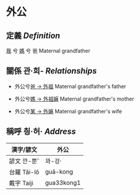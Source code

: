 # 外公
## 定義 _Definition_
[我](member1.md) 兮 [媽](member2.md) 兮 爸 Maternal grandfather

## 關係 관·희- _Relationships_

- 外公兮[爸 → 外祖](member44.md) Maternal grandfather's father

- 外公兮[媽 → 外祖嫲](member45.md) Maternal grandfather's mother

- 外公兮[某 → 外嫲](member14.md) Maternal grandfather's wife



## 稱呼 칑·허· _Address_

漢字/諺文 | 外公
--- | ---
諺文 깐-뿐ˆ | 꽈-겅·
台羅 Tâi-lô | guā-kong
戴字 Taiji | gua33kong1



